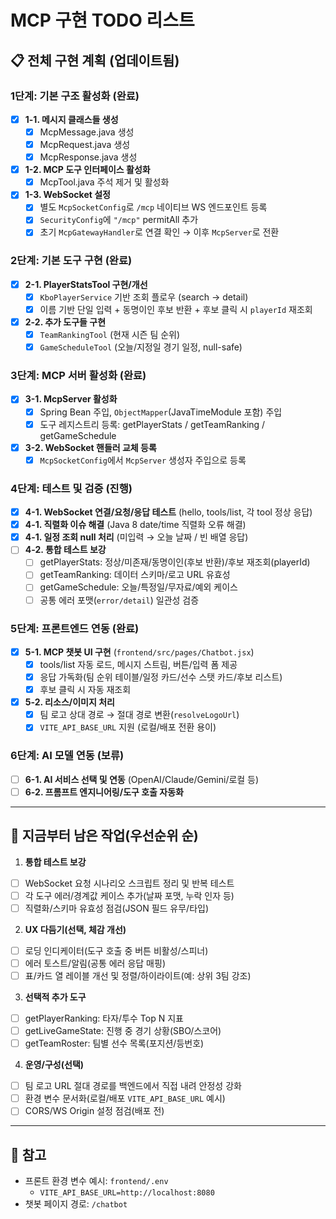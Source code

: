 # MCP 구현 TODO 리스트

## 📋 전체 구현 계획 (업데이트됨)

### 1단계: 기본 구조 활성화 (완료)

- [x] **1-1. 메시지 클래스들 생성**
  - [x] McpMessage.java 생성
  - [x] McpRequest.java 생성
  - [x] McpResponse.java 생성
- [x] **1-2. MCP 도구 인터페이스 활성화**
  - [x] McpTool.java 주석 제거 및 활성화
- [x] **1-3. WebSocket 설정**
  - [x] 별도 `McpSocketConfig`로 `/mcp` 네이티브 WS 엔드포인트 등록
  - [x] `SecurityConfig`에 `"/mcp"` permitAll 추가
  - [x] 초기 `McpGatewayHandler`로 연결 확인 → 이후 `McpServer`로 전환

### 2단계: 기본 도구 구현 (완료)

- [x] **2-1. PlayerStatsTool 구현/개선**
  - [x] `KboPlayerService` 기반 조회 플로우 (search → detail)
  - [x] 이름 기반 단일 입력 + 동명이인 후보 반환 + 후보 클릭 시 `playerId` 재조회
- [x] **2-2. 추가 도구들 구현**
  - [x] `TeamRankingTool` (현재 시즌 팀 순위)
  - [x] `GameScheduleTool` (오늘/지정일 경기 일정, null-safe)

### 3단계: MCP 서버 활성화 (완료)

- [x] **3-1. McpServer 활성화**
  - [x] Spring Bean 주입, `ObjectMapper`(JavaTimeModule 포함) 주입
  - [x] 도구 레지스트리 등록: getPlayerStats / getTeamRanking / getGameSchedule
- [x] **3-2. WebSocket 핸들러 교체 등록**
  - [x] `McpSocketConfig`에서 `McpServer` 생성자 주입으로 등록

### 4단계: 테스트 및 검증 (진행)

- [x] **4-1. WebSocket 연결/요청/응답 테스트** (hello, tools/list, 각 tool 정상 응답)
- [x] **4-1. 직렬화 이슈 해결** (Java 8 date/time 직렬화 오류 해결)
- [x] **4-1. 일정 조회 null 처리** (미입력 → 오늘 날짜 / 빈 배열 응답)
- [ ] **4-2. 통합 테스트 보강**
  - [ ] getPlayerStats: 정상/미존재/동명이인(후보 반환)/후보 재조회(playerId)
  - [ ] getTeamRanking: 데이터 스키마/로고 URL 유효성
  - [ ] getGameSchedule: 오늘/특정일/무자료/예외 케이스
  - [ ] 공통 에러 포맷(`error/detail`) 일관성 검증

### 5단계: 프론트엔드 연동 (완료)

- [x] **5-1. MCP 챗봇 UI 구현** (`frontend/src/pages/Chatbot.jsx`)
  - [x] tools/list 자동 로드, 메시지 스트림, 버튼/입력 폼 제공
  - [x] 응답 가독화(팀 순위 테이블/일정 카드/선수 스탯 카드/후보 리스트)
  - [x] 후보 클릭 시 자동 재조회
- [x] **5-2. 리소스/이미지 처리**
  - [x] 팀 로고 상대 경로 → 절대 경로 변환(`resolveLogoUrl`)
  - [x] `VITE_API_BASE_URL` 지원 (로컬/배포 전환 용이)

### 6단계: AI 모델 연동 (보류)

- [ ] **6-1. AI 서비스 선택 및 연동** (OpenAI/Claude/Gemini/로컬 등)
- [ ] **6-2. 프롬프트 엔지니어링/도구 호출 자동화**

---

## 🚀 지금부터 남은 작업(우선순위 순)

1. **통합 테스트 보강**

- [ ] WebSocket 요청 시나리오 스크립트 정리 및 반복 테스트
- [ ] 각 도구 에러/경계값 케이스 추가(날짜 포맷, 누락 인자 등)
- [ ] 직렬화/스키마 유효성 점검(JSON 필드 유무/타입)

2. **UX 다듬기(선택, 체감 개선)**

- [ ] 로딩 인디케이터(도구 호출 중 버튼 비활성/스피너)
- [ ] 에러 토스트/알림(공통 에러 응답 매핑)
- [ ] 표/카드 열 레이블 개선 및 정렬/하이라이트(예: 상위 3팀 강조)

3. **선택적 추가 도구**

- [ ] getPlayerRanking: 타자/투수 Top N 지표
- [ ] getLiveGameState: 진행 중 경기 상황(SBO/스코어)
- [ ] getTeamRoster: 팀별 선수 목록(포지션/등번호)

4. **운영/구성(선택)**

- [ ] 팀 로고 URL 절대 경로를 백엔드에서 직접 내려 안정성 강화
- [ ] 환경 변수 문서화(로컬/배포 `VITE_API_BASE_URL` 예시)
- [ ] CORS/WS Origin 설정 점검(배포 전)

---

## 📝 참고

- 프론트 환경 변수 예시: `frontend/.env`
  - `VITE_API_BASE_URL=http://localhost:8080`
- 챗봇 페이지 경로: `/chatbot`
